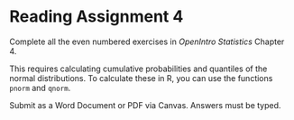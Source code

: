 # Reading Assignment 4

Complete all the even numbered exercises in *OpenIntro Statistics* Chapter 4.

This requires calculating cumulative probabilities and quantiles of the normal distributions. To calculate these in R, you can use the functions `pnorm` and `qnorm`.

Submit as a Word Document or PDF via Canvas. Answers must be typed.
